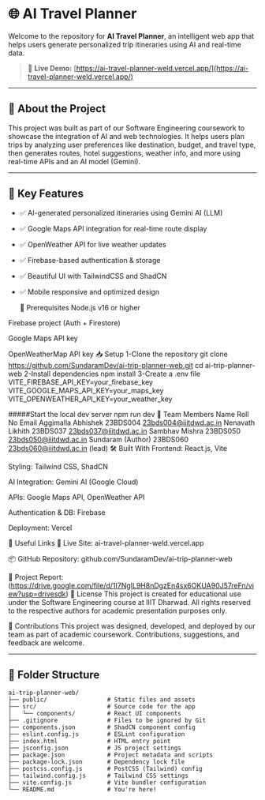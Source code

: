 # 🌐 AI Travel Planner

Welcome to the repository for **AI Travel Planner**, an intelligent web app that helps users generate personalized trip itineraries using AI and real-time data.

> 🚀 **Live Demo:** [https://ai-travel-planner-weld.vercel.app/](https://ai-travel-planner-weld.vercel.app/)

---

## 📖 About the Project

This project was built as part of our Software Engineering coursework to showcase the integration of AI and web technologies. It helps users plan trips by analyzing user preferences like destination, budget, and travel type, then generates routes, hotel suggestions, weather info, and more using real-time APIs and an AI model (Gemini).

---

## 🧠 Key Features

- ✅ AI-generated personalized itineraries using Gemini AI (LLM)
- ✅ Google Maps API integration for real-time route display
- ✅ OpenWeather API for live weather updates
- ✅ Firebase-based authentication & storage
- ✅ Beautiful UI with TailwindCSS and ShadCN
- ✅ Mobile responsive and optimized design

  📌 Prerequisites
Node.js v16 or higher

Firebase project (Auth + Firestore)

Google Maps API key

OpenWeatherMap API key
📥 Setup
1-Clone the repository
git clone https://github.com/SundaramDev/ai-trip-planner-web.git
cd ai-trip-planner-web
2-Install dependencies
npm install
3-Create a .env file
VITE_FIREBASE_API_KEY=your_firebase_key
VITE_GOOGLE_MAPS_API_KEY=your_maps_key
VITE_OPENWEATHER_API_KEY=your_weather_key

#####Start the local dev server
npm run dev
👥 Team Members
Name	Roll No	Email
Aggimalla Abhishek	23BDS004	23bds004@iiitdwd.ac.in
Nenavath Likhith	23BDS037	23bds037@iiitdwd.ac.in
Sambhav Mishra	23BDS050	23bds050@iiitdwd.ac.in
Sundaram (Author)	23BDS060	23bds060@iiitdwd.ac.in (lead)
🛠️ Built With
Frontend: React.js, Vite

Styling: Tailwind CSS, ShadCN

AI Integration: Gemini AI (Google Cloud)

APIs: Google Maps API, OpenWeather API

Authentication & DB: Firebase

Deployment: Vercel

📎 Useful Links
🔴 Live Site: ai-travel-planner-weld.vercel.app

📦 GitHub Repository: github.com/SundaramDev/ai-trip-planner-web

📝 Project Report: (https://drive.google.com/file/d/1I7NglL9H8nDgzEn4sx6OKUA90J57reFn/view?usp=drivesdk)
📄 License
This project is created for educational use under the Software Engineering course at IIIT Dharwad. All rights reserved to the respective authors for academic presentation purposes only.

🙌 Contributions
This project was designed, developed, and deployed by our team as part of academic coursework. Contributions, suggestions, and feedback are welcome.


---

## 📁 Folder Structure

```plaintext
ai-trip-planner-web/
├── public/                 # Static files and assets
├── src/                    # Source code for the app
│   └── components/         # React UI components
├── .gitignore              # Files to be ignored by Git
├── components.json         # ShadCN component config
├── eslint.config.js        # ESLint configuration
├── index.html              # HTML entry point
├── jsconfig.json           # JS project settings
├── package.json            # Project metadata and scripts
├── package-lock.json       # Dependency lock file
├── postcss.config.js       # PostCSS (Tailwind) config
├── tailwind.config.js      # Tailwind CSS settings
├── vite.config.js          # Vite bundler configuration
└── README.md               # You're here!
